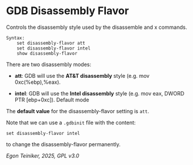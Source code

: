 # GDB Disassembly Flavor 

Controls the disassembly style used by the disassemble and x commands.
```
Syntax:
	set disassembly-flavor att
	set disassembly-flavor intel
	show disassembly-flavor
```

There are two disassembly modes:

* **att**: GDB will use the **AT&T disassembly** style (e.g. mov 0xc(%ebp),%eax).

* **intel**: 	GDB will use the **Intel disassembly** style (e.g. mov eax, DWORD PTR [ebp+0xc]).
	Default mode

The **default value** for the disassembly-flavor setting is `att`.

Note that we can use a `.gdbinit` file with the content:
```
set disassembly-flavor intel
```
to change the disassembly-flavor permanently. 


*Egon Teiniker, 2025, GPL v3.0*